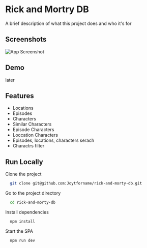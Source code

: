 
# Rick and Mortry DB

A brief description of what this project does and who it's for


## Screenshots

![App Screenshot](https://i.ibb.co/3pfNkVZ/image.png)    

## Demo

later

## Features

- Locations
- Episodes
- Characters
- Similar Characters
- Episode Characters
- Loccation Characters
- Episodes, locations, characters serach
- Charactrs filter


## Run Locally

Clone the project

```bash
  git clone git@github.com:Joytforname/rick-and-morty-db.git
```

Go to the project directory

```bash
  cd rick-and-morty-db
```

Install dependencies

```bash
  npm install
```

Start the SPA

```bash
  npm run dev
```






